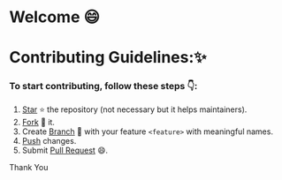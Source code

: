 # Welcome :smile:
# Contributing Guidelines:✨
### To start contributing, follow these steps :point_down::

1. [Star](https://help.github.com/en/articles/about-stars) :star: the repository (not necessary but it helps maintainers).
2. [Fork](https://help.github.com/en/articles/fork-a-repo) :fork_and_knife: it.
3. Create [Branch](https://help.github.com/en/articles/about-branches) :herb: with your feature `<feature>` with meaningful names.
4. [Push](https://help.github.com/en/articles/pushing-to-a-remote) changes.
5. Submit [Pull Request](https://help.github.com/en/articles/about-pull-requests) :smile:.

Thank You
